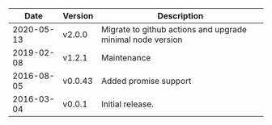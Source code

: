| Date        | Version | Description |
| ----------- | ------- | ----------- |
| 2020-05-13  | v2.0.0  | Migrate to github actions and upgrade minimal node version |
| 2019-02-08  | v1.2.1  | Maintenance |
| 2016-08-05  | v0.0.43 | Added promise support |
| 2016-03-04  | v0.0.1  | Initial release. |
